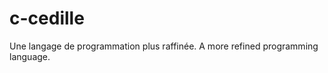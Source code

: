 c-cedille
=========

Une langage de programmation plus raffinée. A more refined programming language.

